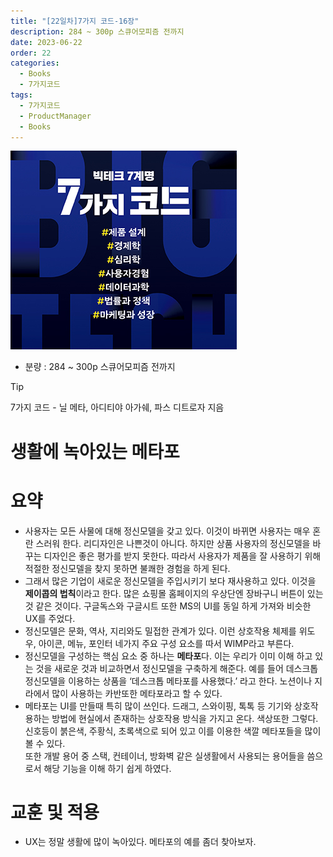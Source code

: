 ```yaml
---
title: "[22일차]7가지 코드-16장"
description: 284 ~ 300p 스큐어모피즘 전까지
date: 2023-06-22
order: 22
categories:
  - Books
  - 7가지코드
tags:
  - 7가지코드
  - ProductManager
  - Books
---
```

![표지](./7code_img/Untitled.png)
- 분량 : 284 ~ 300p 스큐어모피즘 전까지

<!-- more -->

>[!tip]
>7가지 코드 - 닐 메타, 아디티야 아가쉐, 파스 디트로자 지음


# 생활에 녹아있는 메타포

# 요약

- 사용자는 모든 사물에 대해 정신모델을 갖고 있다. 이것이 바뀌면 사용자는 매우 혼란 스러워 한다. 리디자인은 나쁜것이 아니다. 하지만 상품 사용자의 정신모델을 바꾸는 디자인은 좋은 평가를 받지 못한다. 
따라서 사용자가 제품을 잘 사용하기 위해 적절한 정신모델을 찾지 못하면 불쾌한 경험을 하게 된다.
- 그래서 많은 기업이 새로운 정신모델을 주입시키기 보다 재사용하고 있다. 이것을 **제이콥의 법칙**이라고 한다. 많은 쇼핑몰 홈페이지의 우상단엔 장바구니 버튼이 있는 것 같은 것이다. 구글독스와 구글시트 또한 MS의 UI를 동일 하게 가져와 비슷한 UX를 주었다.
- 정신모델은 문화, 역사, 지리와도 밀접한 관계가 있다. 
이런 상호작용 체제를 위도우, 아이콘, 메뉴, 포인터 네가지 주요 구성 요소를 따서 WIMP라고 부른다.
- 정신모델을 구성하는 핵심 요소 중 하나는 **메타포**다. 이는 우리가 이미 이해 하고 있는 것을 새로운 것과 비교하면서 정신모델을 구축하게 해준다. 예를 들어 데스크톱 정신모델을 이용하는 상품을 ‘데스크톱 메타포를 사용했다.’ 라고 한다. 
노션이나 지라에서 많이 사용하는 카반또한 메타포라고 할 수 있다.
- 메타포는 UI를 만들때 특히 많이 쓰인다. 드래그, 스와이핑, 톡톡 등 기기와 상호작용하는 방법에 현실에서 존재하는 상호작용 방식을 가지고 온다. 
색상또한 그렇다. 신호등이 붉은색, 주황식, 초록색으로 되어 있고 이를 이용한 색깔 메타포들을 많이 볼 수 있다.    
또한 개발 용어 중 스택, 컨테이너, 방화벽 같은 실생활에서 사용되는 용어들을 씀으로서 해당 기능을 이해 하기 쉽게 하였다.

# 교훈 및 적용

- UX는 정말 생활에 많이 녹아있다. 메타포의 예를 좀더 찾아보자.